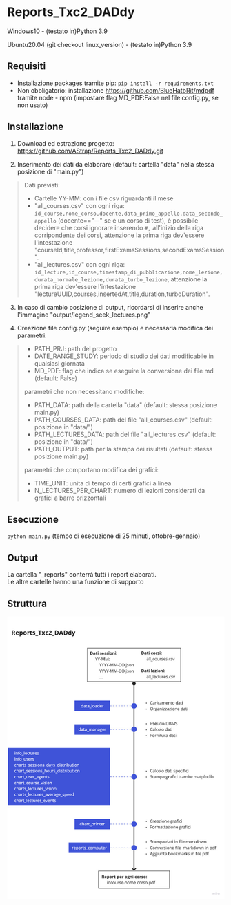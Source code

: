 # Reports_Txc2_DADdy
  Windows10 - (testato in)Python 3.9
  
  Ubuntu20.04 (git checkout linux_version) - (testato in)Python 3.9
 
## Requisiti

 - Installazione packages tramite pip: `pip install -r requirements.txt`
 - Non obbligatorio: installazione https://github.com/BlueHatbRit/mdpdf tramite node - npm (impostare flag MD_PDF:False nel file config.py, se non usato)

## Installazione

1. Download ed estrazione progetto: https://github.com/AStrap/Reports_Txc2_DADdy.git

2. Inserimento dei dati da elaborare (default: cartella "data" nella stessa posizione di "main.py")<br/>
> Dati previsti:
> - Cartelle YY-MM: con i file csv riguardanti il mese
> - "all_courses.csv" con ogni riga: `id_course,nome_corso,docente,data_primo_appello,data_secondo_appello` (docente=="--" se è un corso di test), è possibile decidere che corsi ignorare inserendo `#,` all'inizio della riga corripondente dei corsi, attenzione la prima riga dev'essere l'intestazione "courseId,title,professor,firstExamsSessions,secondExamsSession".
> - "all_lectures.csv" con ogni riga: `id_lecture,id_course,timestamp_di_pubblicazione,nome_lezione,durata_normale_lezione,durata_turbo_lezione`, attenzione la prima riga dev'essere l'intestazione "lectureUUID,courses,insertedAt,title,duration,turboDuration".

3. In caso di cambio posizione di output, ricordarsi di inserire anche l'immagine "output/legend_seek_lectures.png"

4. Creazione file config.py (seguire esempio) e necessaria modifica dei parametri:
> - PATH_PRJ: path del progetto
> - DATE_RANGE_STUDY: periodo di studio dei dati modificabile in qualsiasi giornata
> - MD_PDF: flag che indica se eseguire la conversione dei file md (default: False)
>
> parametri che non necessitano modifiche:
> - PATH_DATA: path della cartella "data" (default: stessa posizione main.py)
> - PATH_COURSES_DATA: path del file "all_courses.csv" (default: posizione in "data/")
> - PATH_LECTURES_DATA: path del file "all_lectures.csv" (default: posizione in "data/")
> - PATH_OUTPUT: path per la stampa dei risultati (default: stessa posizione main.py)
>
> parametri che comportano modifica dei grafici:
> - TIME_UNIT: unita di tempo di certi grafici a linea
> - N_LECTURES_PER_CHART: numero di lezioni considerati da grafici a barre orizzontali

## Esecuzione
`python main.py` (tempo di esecuzione di 25 minuti, ottobre-gennaio)

## Output
La cartella "_reports" conterrà tutti i report elaborati. <br/>
Le altre cartelle hanno una funzione di supporto

## Struttura

<img src="https://github.com/AStrap/Reports_Txc2_DADdy/blob/main/utility/img/Struttura%20progetto.jpg" alt="Struttura del progetto"/>
